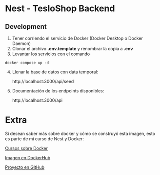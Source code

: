 # Nest - TesloShop Backend

## Development

1. Tener corriendo el servicio de Docker (Docker Desktop o Docker Daemon)
2. Clonar el archivo **.env.template** y renombrar la copia a **.env**
3. Levantar los servicios con el comando

```
docker compose up -d
```

4. Llenar la base de datos con data temporal:

   http://localhost:3000/api/seed

5. Documentación de los endpoints disponibles:

   http://localhost:3000/api

# Extra

Si desean saber más sobre docker y cómo se construyó esta imagen, esto es parte de mi curso de Nest y Docker:

[Cursos sobre Docker](https://fernando-herrera.com/courses?q=docker)

[Imagen en DockerHub](https://hub.docker.com/repository/docker/klerith/flutter-backend-teslo-shop/general)

[Proyecto en GitHub](https://github.com/Klerith/tesloshop-backend)

